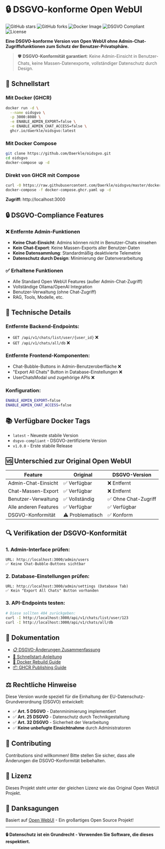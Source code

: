 # 🔒 DSGVO-konforme Open WebUI 

![GitHub stars](https://img.shields.io/github/stars/Daerkle/oidsgvo?style=social)
![GitHub forks](https://img.shields.io/github/forks/Daerkle/oidsgvo?style=social)
![Docker Image](https://img.shields.io/badge/docker-ghcr.io%2Fداerkle%2Foidsgvo-blue)
![DSGVO Compliant](https://img.shields.io/badge/DSGVO-Compliant-green)
![License](https://img.shields.io/github/license/Daerkle/oidsgvo)

**Eine DSGVO-konforme Version von Open WebUI ohne Admin-Chat-Zugriffsfunktionen zum Schutz der Benutzer-Privatsphäre.**

> 🛡️ **DSGVO-Konformität garantiert**: Keine Admin-Einsicht in Benutzer-Chats, keine Massen-Datenexporte, vollständiger Datenschutz durch Design.

## 🚀 **Schnellstart**

### **Mit Docker (GHCR)**
```bash
docker run -d \
  --name oidsgvo \
  -p 3000:8080 \
  -e ENABLE_ADMIN_EXPORT=false \
  -e ENABLE_ADMIN_CHAT_ACCESS=false \
  ghcr.io/daerkle/oidsgvo:latest
```

### **Mit Docker Compose**
```bash
git clone https://github.com/Daerkle/oidsgvo.git
cd oidsgvo
docker-compose up -d
```

### **Direkt von GHCR mit Compose**
```bash
curl -O https://raw.githubusercontent.com/Daerkle/oidsgvo/master/docker-compose.ghcr.yaml
docker-compose -f docker-compose.ghcr.yaml up -d
```

**Zugriff:** http://localhost:3000

## 🔒 **DSGVO-Compliance Features**

### ❌ **Entfernte Admin-Funktionen**
- **Keine Chat-Einsicht**: Admins können nicht in Benutzer-Chats einsehen
- **Kein Chat-Export**: Keine Massen-Exports aller Benutzer-Daten
- **Keine Datensammlung**: Standardmäßig deaktivierte Telemetrie
- **Datenschutz durch Design**: Minimierung der Datenverarbeitung

### ✅ **Erhaltene Funktionen**
- Alle Standard Open WebUI Features (außer Admin-Chat-Zugriff)
- Vollständige Ollama/OpenAI Integration
- Benutzer-Verwaltung (ohne Chat-Zugriff)
- RAG, Tools, Modelle, etc.

## 🔧 **Technische Details**

### **Entfernte Backend-Endpoints:**
- `GET /api/v1/chats/list/user/{user_id}` ❌
- `GET /api/v1/chats/all/db` ❌

### **Entfernte Frontend-Komponenten:**
- Chat-Bubble-Buttons in Admin-Benutzeroberfläche ❌
- "Export All Chats" Button in Database-Einstellungen ❌
- UserChatsModal und zugehörige APIs ❌

### **Konfiguration:**
```bash
ENABLE_ADMIN_EXPORT=false
ENABLE_ADMIN_CHAT_ACCESS=false
```

## 📚 **Verfügbare Docker Tags**

- `latest` - Neueste stabile Version
- `dsgvo-compliant` - DSGVO-zertifizierte Version
- `v1.0.0` - Erste stabile Release

## 🆚 **Unterschied zur Original Open WebUI**

| Feature | Original | DSGVO-Version |
|---------|----------|---------------|
| Admin-Chat-Einsicht | ✅ Verfügbar | ❌ Entfernt |
| Chat-Massen-Export | ✅ Verfügbar | ❌ Entfernt |
| Benutzer-Verwaltung | ✅ Vollständig | ✅ Ohne Chat-Zugriff |
| Alle anderen Features | ✅ Verfügbar | ✅ Verfügbar |
| DSGVO-Konformität | ⚠️ Problematisch | ✅ Konform |

## 🔍 **Verifikation der DSGVO-Konformität**

### 1. **Admin-Interface prüfen:**
```
URL: http://localhost:3000/admin/users
✅ Keine Chat-Bubble-Buttons sichtbar
```

### 2. **Database-Einstellungen prüfen:**
```
URL: http://localhost:3000/admin/settings (Database Tab)
✅ Kein "Export All Chats" Button vorhanden
```

### 3. **API-Endpoints testen:**
```bash
# Diese sollten 404 zurückgeben:
curl -I http://localhost:3000/api/v1/chats/list/user/123
curl -I http://localhost:3000/api/v1/chats/all/db
```

## 📖 **Dokumentation**

- [📋 DSGVO-Änderungen Zusammenfassung](./DSGVO_DEAKTIVIERUNG_ZUSAMMENFASSUNG.md)
- [🚀 Schnellstart-Anleitung](./DSGVO_START_ANLEITUNG.md)
- [🐳 Docker Rebuild Guide](./DOCKER_REBUILD_ANLEITUNG.md)
- [📦 GHCR Publishing Guide](./GHCR_PUBLISH_ANLEITUNG.md)

## ⚖️ **Rechtliche Hinweise**

Diese Version wurde speziell für die Einhaltung der EU-Datenschutz-Grundverordnung (DSGVO) entwickelt:

- ✅ **Art. 5 DSGVO** - Datenminimierung implementiert
- ✅ **Art. 25 DSGVO** - Datenschutz durch Technikgestaltung
- ✅ **Art. 32 DSGVO** - Sicherheit der Verarbeitung
- ✅ **Keine unbefugte Einsichtnahme** durch Administratoren

## 🤝 **Contributing**

Contributions sind willkommen! Bitte stellen Sie sicher, dass alle Änderungen die DSGVO-Konformität beibehalten.

## 📄 **Lizenz**

Dieses Projekt steht unter der gleichen Lizenz wie das Original Open WebUI Projekt.

## 🙏 **Danksagungen**

Basiert auf [Open WebUI](https://github.com/open-webui/open-webui) - Ein großartiges Open Source Projekt!

---
**🔒 Datenschutz ist ein Grundrecht - Verwenden Sie Software, die dieses respektiert.**
